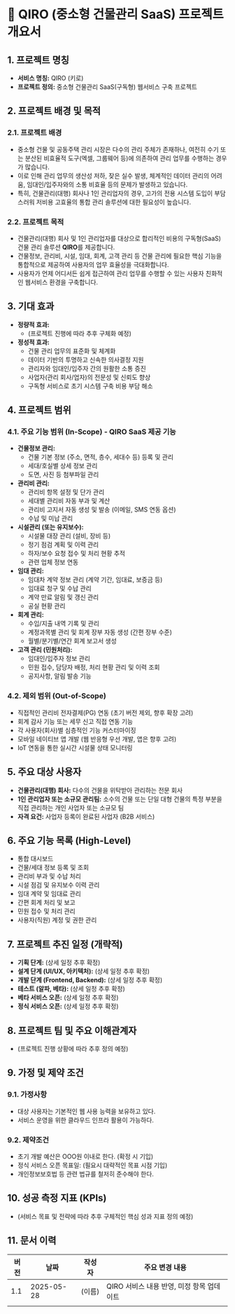 # 🏢 QIRO (중소형 건물관리 SaaS) 프로젝트 개요서

## 1. 프로젝트 명칭
- **서비스 명칭:** QIRO (키로)
- **프로젝트 정의:** 중소형 건물관리 SaaS(구독형) 웹서비스 구축 프로젝트

## 2. 프로젝트 배경 및 목적
### 2.1. 프로젝트 배경
- 중소형 건물 및 공동주택 관리 시장은 다수의 관리 주체가 존재하나, 여전히 수기 또는 분산된 비효율적 도구(엑셀, 그룹웨어 등)에 의존하여 관리 업무를 수행하는 경우가 많습니다.
- 이로 인해 관리 업무의 생산성 저하, 잦은 실수 발생, 체계적인 데이터 관리의 어려움, 임대인/입주자와의 소통 비효율 등의 문제가 발생하고 있습니다.
- 특히, 건물관리(대행) 회사나 1인 관리업자의 경우, 고가의 전용 시스템 도입이 부담스러워 저비용 고효율의 통합 관리 솔루션에 대한 필요성이 높습니다.

### 2.2. 프로젝트 목적
- 건물관리(대행) 회사 및 1인 관리업자를 대상으로 합리적인 비용의 구독형(SaaS) 건물 관리 솔루션 **QIRO**를 제공합니다.
- 건물정보, 관리비, 시설, 임대, 회계, 고객 관리 등 건물 관리에 필요한 핵심 기능을 통합적으로 제공하여 사용자의 업무 효율성을 극대화합니다.
- 사용자가 언제 어디서든 쉽게 접근하여 관리 업무를 수행할 수 있는 사용자 친화적인 웹서비스 환경을 구축합니다.

## 3. 기대 효과
- **정량적 효과:**
    - (프로젝트 진행에 따라 추후 구체화 예정)
- **정성적 효과:**
    - 건물 관리 업무의 표준화 및 체계화
    - 데이터 기반의 투명하고 신속한 의사결정 지원
    - 관리자와 임대인/입주자 간의 원활한 소통 증진
    - 사업자(관리 회사/업자)의 전문성 및 신뢰도 향상
    - 구독형 서비스로 초기 시스템 구축 비용 부담 해소

## 4. 프로젝트 범위
### 4.1. 주요 기능 범위 (In-Scope) - QIRO SaaS 제공 기능
- **건물정보 관리:**
    - 건물 기본 정보 (주소, 면적, 층수, 세대수 등) 등록 및 관리
    - 세대/호실별 상세 정보 관리
    - 도면, 사진 등 첨부파일 관리
- **관리비 관리:**
    - 관리비 항목 설정 및 단가 관리
    - 세대별 관리비 자동 부과 및 계산
    - 관리비 고지서 자동 생성 및 발송 (이메일, SMS 연동 옵션)
    - 수납 및 미납 관리
- **시설관리 (또는 유지보수):**
    - 시설물 대장 관리 (설비, 장비 등)
    - 정기 점검 계획 및 이력 관리
    - 하자/보수 요청 접수 및 처리 현황 추적
    - 관련 업체 정보 연동
- **임대 관리:**
    - 임대차 계약 정보 관리 (계약 기간, 임대료, 보증금 등)
    - 임대료 청구 및 수납 관리
    - 계약 만료 알림 및 갱신 관리
    - 공실 현황 관리
- **회계 관리:**
    - 수입/지출 내역 기록 및 관리
    - 계정과목별 관리 및 회계 장부 자동 생성 (간편 장부 수준)
    - 월별/분기별/연간 회계 보고서 생성
- **고객 관리 (민원처리):**
    - 임대인/입주자 정보 관리
    - 민원 접수, 담당자 배정, 처리 현황 관리 및 이력 조회
    - 공지사항, 알림 발송 기능

### 4.2. 제외 범위 (Out-of-Scope)
- 직접적인 관리비 전자결제(PG) 연동 (초기 버전 제외, 향후 확장 고려)
- 회계 감사 기능 또는 세무 신고 직접 연동 기능
- 각 사용자(회사)별 심층적인 기능 커스터마이징
- 모바일 네이티브 앱 개발 (웹 반응형 우선 개발, 앱은 향후 고려)
- IoT 연동을 통한 실시간 시설물 상태 모니터링

## 5. 주요 대상 사용자
- **건물관리(대행) 회사:** 다수의 건물을 위탁받아 관리하는 전문 회사
- **1인 관리업자 또는 소규모 관리팀:** 소수의 건물 또는 단일 대형 건물의 특정 부분을 직접 관리하는 개인 사업자 또는 소규모 팀
- **자격 요건:** 사업자 등록이 완료된 사업자 (B2B 서비스)

## 6. 주요 기능 목록 (High-Level)
- 통합 대시보드
- 건물/세대 정보 등록 및 조회
- 관리비 부과 및 수납 처리
- 시설 점검 및 유지보수 이력 관리
- 임대 계약 및 임대료 관리
- 간편 회계 처리 및 보고
- 민원 접수 및 처리 관리
- 사용자(직원) 계정 및 권한 관리

## 7. 프로젝트 추진 일정 (개략적)
- **기획 단계:** (상세 일정 추후 확정)
- **설계 단계 (UI/UX, 아키텍처):** (상세 일정 추후 확정)
- **개발 단계 (Frontend, Backend):** (상세 일정 추후 확정)
- **테스트 (알파, 베타):** (상세 일정 추후 확정)
- **베타 서비스 오픈:** (상세 일정 추후 확정)
- **정식 서비스 오픈:** (상세 일정 추후 확정)

## 8. 프로젝트 팀 및 주요 이해관계자
- (프로젝트 진행 상황에 따라 추후 정의 예정)

## 9. 가정 및 제약 조건
### 9.1. 가정사항
- 대상 사용자는 기본적인 웹 사용 능력을 보유하고 있다.
- 서비스 운영을 위한 클라우드 인프라 활용이 가능하다.
### 9.2. 제약조건
- 초기 개발 예산은 OOO원 이내로 한다. (확정 시 기입)
- 정식 서비스 오픈 목표일: (필요시 대략적인 목표 시점 기입)
- 개인정보보호법 등 관련 법규를 철저히 준수해야 한다.

## 10. 성공 측정 지표 (KPIs)
- (서비스 목표 및 전략에 따라 추후 구체적인 핵심 성과 지표 정의 예정)

## 11. 문서 이력
| 버전 | 날짜       | 작성자 | 주요 변경 내용                            |
| ---- | ---------- | ------ | ----------------------------------------- |
| 1.1  | 2025-05-28 | (이름) | QIRO 서비스 내용 반영, 미정 항목 업데이트 |
|      |            |        |                                           |